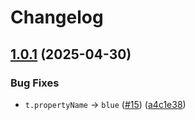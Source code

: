 # Changelog

## [1.0.1](https://github.com/catppuccin/codemirror/compare/v1.0.0...v1.0.1) (2025-04-30)


### Bug Fixes

* `t.propertyName` -&gt; `blue` ([#15](https://github.com/catppuccin/codemirror/issues/15)) ([a4c1e38](https://github.com/catppuccin/codemirror/commit/a4c1e38163e8d367edbd0614ea78577c83fb9103))
